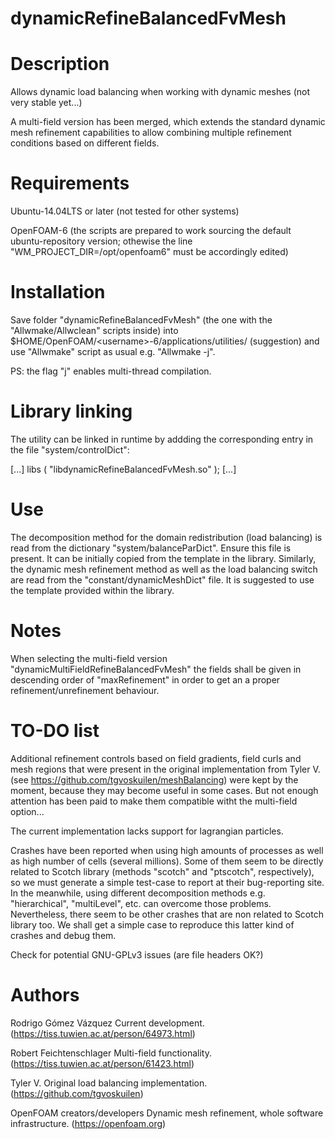 # dynamicRefineBalancedFvMesh

# Description
Allows dynamic load balancing when working with dynamic meshes (not very stable
yet...)

A multi-field version has been merged, which extends the standard dynamic mesh
refinement capabilities to allow combining multiple refinement conditions based
on different fields.

# Requirements
Ubuntu-14.04LTS or later
(not tested for other systems)

OpenFOAM-6
(the scripts are prepared to work sourcing the default ubuntu-repository
version; othewise the line "WM_PROJECT_DIR=/opt/openfoam6" must be accordingly
edited)

# Installation
Save folder "dynamicRefineBalancedFvMesh" (the one with the "Allwmake/Allwclean"
scripts inside) into $HOME/OpenFOAM/\<username\>-6/applications/utilities/ (suggestion) and use
"Allwmake" script as usual e.g. "Allwmake -j".

PS: the flag "j" enables multi-thread compilation.

# Library linking
The utility can be linked in runtime by addding the corresponding entry in the
file "system/controlDict":

[...]
libs
(
    "libdynamicRefineBalancedFvMesh.so"
);
[...]

# Use
The decomposition method for the domain redistribution (load balancing) is read
from the dictionary "system/balanceParDict". Ensure this file is present. It can
be initially copied from the template in the library.
Similarly, the dynamic mesh refinement method as well as the load balancing
switch are read from the "constant/dynamicMeshDict" file. It is suggested to use
the template provided within the library.

# Notes
When selecting the multi-field version "dynamicMultiFieldRefineBalancedFvMesh"
the fields shall be given in descending order of "maxRefinement" in order to get
an a proper refinement/unrefinement behaviour.

# TO-DO list
Additional refinement controls based on field gradients, field curls and mesh
regions that were present in the original implementation from Tyler V. (see
https://github.com/tgvoskuilen/meshBalancing) were kept by the moment, because
they may become useful in some cases. But not enough attention has been paid to
make them compatible witht the multi-field option...

The current implementation lacks support for lagrangian particles.

Crashes have been reported when using high amounts of processes as well as high
number of cells (several millions). Some of them seem to be directly related to
Scotch library (methods "scotch" and "ptscotch", respectively), so we must
generate a simple test-case to report at their bug-reporting site. In the
meanwhile, using different decomposition methods e.g. "hierarchical",
"multiLevel", etc. can overcome those problems. Nevertheless, there seem to be
other crashes that are non related to Scotch library too. We shall get a simple
case to reproduce this latter kind of crashes and debug them.

Check for potential GNU-GPLv3 issues (are file headers OK?)


# Authors
Rodrigo Gómez Vázquez
Current development.
(https://tiss.tuwien.ac.at/person/64973.html)

Robert Feichtenschlager
Multi-field functionality.
(https://tiss.tuwien.ac.at/person/61423.html)

Tyler V.
Original load balancing implementation.
(https://github.com/tgvoskuilen)

OpenFOAM creators/developers
Dynamic mesh refinement, whole software infrastructure.
(https://openfoam.org)
